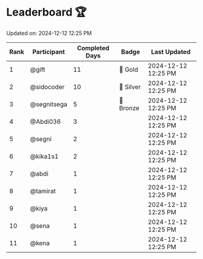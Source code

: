 # Leaderboard 🏆

Updated on: 2024-12-12 12:25 PM

| Rank | Participant       | Completed Days | Badge      | Last Updated         |
|------|-------------------|----------------|------------|----------------------|
| 1    | @gift             | 11             | 🏅 Gold     | 2024-12-12 12:25 PM |
| 2    | @sidocoder        | 10             | 🥈 Silver   | 2024-12-12 12:25 PM |
| 3    | @segnitsega       | 5              | 🥉 Bronze   | 2024-12-12 12:25 PM |
| 4    | @Abdi036          | 3              |            | 2024-12-12 12:25 PM |
| 5    | @segni            | 2              |            | 2024-12-12 12:25 PM |
| 6    | @kika1s1          | 2              |            | 2024-12-12 12:25 PM |
| 7    | @abdi             | 1              |            | 2024-12-12 12:25 PM |
| 8    | @tamirat          | 1              |            | 2024-12-12 12:25 PM |
| 9    | @kiya             | 1              |            | 2024-12-12 12:25 PM |
| 10   | @sena             | 1              |            | 2024-12-12 12:25 PM |
| 11   | @kena             | 1              |            | 2024-12-12 12:25 PM |
